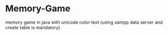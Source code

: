 # Memory-Game
memory game in java with unicode color text (using xampp data server and create table is mandatory)
